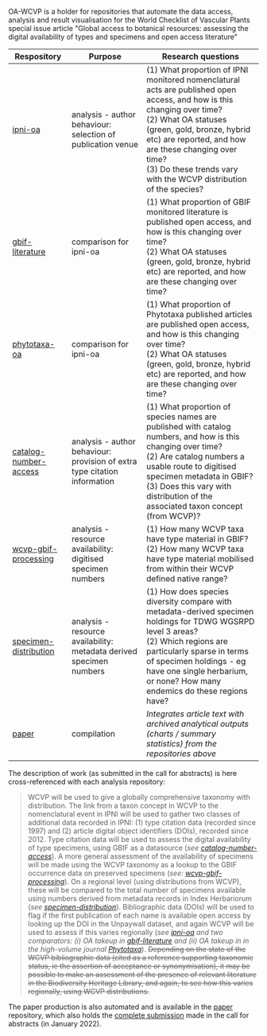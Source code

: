 OA-WCVP is a holder for repositories that automate the data access, analysis and result visualisation for the World Checklist of Vascular Plants special issue article "Global access to botanical resources: assessing the digital availability of types and specimens and open access literature"

| Respository |Purpose|Research questions |
|-------------------|---------|-------------|
|[ipni-oa](https://github.com/OA-WCVP/ipni-oa)|analysis - author behaviour: selection of publication venue|(1) What proportion of IPNI monitored nomenclatural acts are published open access, and how is this changing over time? <br/>(2) What OA statuses (green, gold, bronze, hybrid etc) are reported, and how are these changing over time? <br/>(3) Do these trends vary with the WCVP distribution of the species?|
|[gbif-literature](https://github.com/OA-WCVP/gbif-literature)|comparison for ipni-oa|(1) What proportion of GBIF monitored literature is published open access, and how is this changing over time? <br/>(2) What OA statuses (green, gold, bronze, hybrid etc) are reported, and how are these changing over time?|
|[phytotaxa-oa](https://github.com/OA-WCVP/phytotaxa-oa)|comparison for ipni-oa|(1) What proportion of Phytotaxa published articles are published open access, and how is this changing over time? <br/>(2) What OA statuses (green, gold, bronze, hybrid etc) are reported, and how are these changing over time?|
|[catalog-number-access](https://github.com/OA-WCVP/catalog-number-access)|analysis - author behaviour: provision of extra type citation information|(1) What proportion of species names are published with catalog numbers, and how is this changing over time?<br/>(2) Are catalog numbers a usable route to digitised specimen metadata in GBIF?<br/>(3) Does this vary with distribution of the associated taxon concept (from WCVP)?|
|[wcvp-gbif-processing](https://github.com/OA-WCVP/wcvp-gbif-processing)|analysis - resource availability: digitised specimen numbers|(1) How many WCVP taxa have type material in GBIF?<br/>(2) How many WCVP taxa have type material mobilised from within their WCVP defined native range?|
|[specimen-distribution](https://github.com/OA-WCVP/specimen-distribution)|analysis - resource availability: metadata derived specimen numbers|(1) How does species diversity compare with metadata-derived specimen holdings for TDWG WGSRPD level 3 areas? <br/>(2) Which regions are particularly sparse in terms of specimen holdings - eg have one single herbarium, or none? How many endemics do these regions have?|
|[paper](https://github.com/OA-WCVP/paper)|compilation|*Integrates article text with archived analytical outputs (charts / summary statistics) from the repositories above*|

The description of work (as submitted in the call for abstracts) is here cross-referenced with each analysis repository:

> WCVP will be used to give a globally comprehensive taxonomy with distribution. The link from a taxon concept in WCVP to the nomenclatural event in IPNI will be used to gather two classes of additional data recorded in IPNI: (1) type citation data (recorded since 1997) and (2) article digital object identifiers (DOIs), recorded since 2012. Type citation data will be used to assess the digital availability of type specimens, using GBIF as a datasource (*see [catalog-number-access](https://github.com/OA-WCVP/catalog-number-access)*). A more general assessment of the availability of specimens will be made using the WCVP taxonomy as a lookup to the GBIF occurrence data on preserved specimens (*see: [wcvp-gbif-processing](https://github.com/OA-WCVP/wcvp-gbif-processing)*). On a regional level (using distributions from WCVP), these will be compared to the total number of specimens available using numbers derived from metadata records in Index Herbariorum (*see [specimen-distribution](https://github.com/OA-WCVP/specimen-distribution)*). Bibliographic data (DOIs) will be used to flag if the first publication of each name is available open access by looking up the DOI in the Unpaywall dataset, and again WCVP will be used to assess if this varies regionally (*see [ipni-oa](https://github.com/OA-WCVP/ipni-oa) and two comparators: (i) OA takeup in [gbif-literature](https://github.com/OA-WCVP/gbif-literature) and (ii) OA takeup in in the high-volume journal [Phytotaxa](https://github.com/OA-WCVP/phytotaxa-oa)*). ~~Depending on the state of the WCVP bibliographic data (cited as a reference supporting taxonomic status, ie the assertion of acceptance or synonymisation), it may be possible to make an assessment of the presence of relevant literature in the Biodiversity Heritage Library, and again, to see how this varies regionally, using WCVP distributions.~~

The paper production is also automated and is available in the [paper](https://github.com/OA-WCVP/paper) repository, which also holds the [complete submission](https://github.com/OA-WCVP/paper/blob/main/abstract-submission-info.md) made in the call for abstracts (in January 2022).
